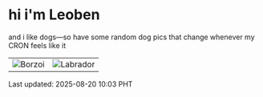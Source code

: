 # hi i'm Leoben

and i like dogs—so have some random dog pics that change whenever my CRON feels like it

|  |  |
|--------|----------|
| ![Borzoi](https://random-dog-vercel.vercel.app/api/random-borzoi?v=1755655437) | ![Labrador](https://random-dog-vercel.vercel.app/api/random-labrador?v=1755655437) |

Last updated: 2025-08-20 10:03 PHT
